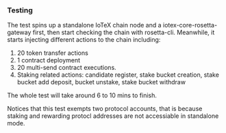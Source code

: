 ### Testing

The test spins up a standalone IoTeX chain node and a iotex-core-rosetta-gateway first, then start checking the chain with rosetta-cli.
Meanwhile, it starts injecting different actions to the chain including:


1. 20 token transfer actions
2. 1 contract deployment
3. 20 multi-send contract executions.
4. Staking related actions: candidate register, stake bucket creation, stake bucket add deposit, bucket unstake, stake bucket withdraw

The whole test will take around 6 to 10 mins to finish.

Notices that this test exempts two protocol accounts, that is because staking and rewarding protocl addresses are not accessiable in standalone mode.
